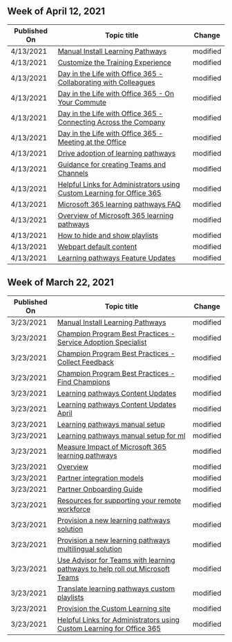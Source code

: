 <!-- This file is generated automatically each week. Changes made to this file will be overwritten.-->



## Week of April 12, 2021


| Published On |Topic title | Change |
|------|------------|--------|
| 4/13/2021 | [Manual Install Learning Pathways](/Office365/CustomLearning/manualcustomlearninginstall) | modified |
| 4/13/2021 | [Customize the Training Experience](/Office365/CustomLearning/customization) | modified |
| 4/13/2021 | [Day in the Life with Office 365 - Collaborating with Colleagues](/Office365/CustomLearning/ditl_collab) | modified |
| 4/13/2021 | [Day in the Life with Office 365 - On Your Commute](/Office365/CustomLearning/ditl_commute) | modified |
| 4/13/2021 | [Day in the Life with Office 365 - Connecting Across the Company](/Office365/CustomLearning/ditl_connect) | modified |
| 4/13/2021 | [Day in the Life with Office 365 - Meeting at the Office](/Office365/CustomLearning/ditl_meeting) | modified |
| 4/13/2021 | [Drive adoption of learning pathways](/Office365/CustomLearning/driveadoption) | modified |
| 4/13/2021 | [Guidance for creating Teams and Channels](/Office365/CustomLearning/embeds/adopt-teams-channels) | modified |
| 4/13/2021 | [Helpful Links for Administrators using Custom Learning for Office 365](/Office365/CustomLearning/embeds/for_admins) | modified |
| 4/13/2021 | [Microsoft 365 learning pathways FAQ](/Office365/CustomLearning/faq) | modified |
| 4/13/2021 | [Overview of Microsoft 365 learning pathways](/Office365/CustomLearning/index) | modified |
| 4/13/2021 | [How to hide and show playlists](/Office365/CustomLearning/media/custom_hideshowplaylists) | modified |
| 4/13/2021 | [Webpart default content](/Office365/CustomLearning/webpartcontent) | modified |
| 4/13/2021 | [Learning pathways Feature Updates](/Office365/CustomLearning/custom_featureupdates) | modified |


## Week of March 22, 2021


| Published On |Topic title | Change |
|------|------------|--------|
| 3/23/2021 | [Manual Install Learning Pathways](/Office365/CustomLearning/manualcustomlearninginstall) | modified |
| 3/23/2021 | [Champion Program Best Practices - Service Adoption Specialist](/Office365/CustomLearning/champ_education) | modified |
| 3/23/2021 | [Champion Program Best Practices - Collect Feedback](/Office365/CustomLearning/champ_feedback) | modified |
| 3/23/2021 | [Champion Program Best Practices - Find Champions](/Office365/CustomLearning/champ_findthem) | modified |
| 3/23/2021 | [Learning pathways Content Updates](/Office365/CustomLearning/custom_contentupdates) | modified |
| 3/23/2021 | [Learning pathways Content Updates April](/Office365/CustomLearning/custom_contentupdates_april20) | modified |
| 3/23/2021 | [Learning pathways manual setup](/Office365/CustomLearning/custom_manualsetup) | modified |
| 3/23/2021 | [Learning pathways manual setup for ml](/Office365/CustomLearning/custom_manualsetup_ml) | modified |
| 3/23/2021 | [Measure Impact of Microsoft 365 learning pathways](/Office365/CustomLearning/custom_measureimpact) | modified |
| 3/23/2021 | [Overview](/Office365/CustomLearning/custom_overview_ml) | modified |
| 3/23/2021 | [Partner integration models](/Office365/CustomLearning/custom_partnerguide_contint) | modified |
| 3/23/2021 | [Partner Onboarding Guide](/Office365/CustomLearning/custom_partnerguide_getfam) | modified |
| 3/23/2021 | [Resources for supporting your remote workforce](/Office365/CustomLearning/custom_plancontent_remoteresources) | modified |
| 3/23/2021 | [Provision a new learning pathways solution](/Office365/CustomLearning/custom_provision) | modified |
| 3/23/2021 | [Provision a new learning pathways multilingual solution](/Office365/CustomLearning/custom_provision_ml) | modified |
| 3/23/2021 | [Use Advisor for Teams with learning pathways to help roll out Microsoft Teams](/Office365/CustomLearning/custom_teamsadvisor) | modified |
| 3/23/2021 | [Translate learning pathways custom playlists](/Office365/CustomLearning/custom_translate_pl_ml) | modified |
| 3/23/2021 | [Provision the Custom Learning site](/Office365/CustomLearning/custom_webpartsetup) | modified |
| 3/23/2021 | [Helpful Links for Administrators using Custom Learning for Office 365](/Office365/CustomLearning/embeds/for_admins) | modified |
